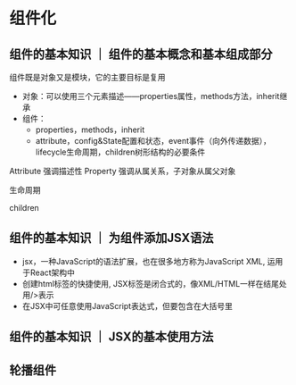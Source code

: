 # 组件化

## 组件的基本知识 ｜ 组件的基本概念和基本组成部分

组件既是对象又是模块，它的主要目标是复用

- 对象：可以使用三个元素描述——properties属性，methods方法，inherit继承
- 组件：
    - properties，methods，inherit
    - attribute，config&State配置和状态，event事件（向外传递数据），lifecycle生命周期，children树形结构的必要条件


Attribute 强调描述性
Property 强调从属关系，子对象从属父对象

生命周期

children


## 组件的基本知识 ｜ 为组件添加JSX语法

- jsx，一种JavaScript的语法扩展，也在很多地方称为JavaScript XML, 运用于React架构中
- 创建html标签的快捷使用, JSX标签是闭合式的，像XML/HTML一样在结尾处用/>表示
- 在JSX中可任意使用JavaScript表达式，但要包含在大括号里

## 组件的基本知识 ｜ JSX的基本使用方法

## 轮播组件
